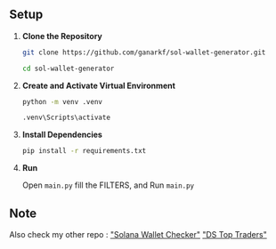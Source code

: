 ## Setup

1. **Clone the Repository**

   ```bash
   git clone https://github.com/ganarkf/sol-wallet-generator.git
   ```
   ```bash
   cd sol-wallet-generator
   ```

2. **Create and Activate Virtual Environment**

   ```bash
   python -m venv .venv
   ```
   ```bash
   .venv\Scripts\activate
   ```

3. **Install Dependencies**

   ```bash
   pip install -r requirements.txt
   ```

4. **Run**

   Open `main.py` fill the FILTERS, and Run `main.py`


## Note

Also check my other repo : 
["Solana Wallet Checker"](https://github.com/ganarkf/solana-wallet-checker)
["DS Top Traders"](https://github.com/ganarkf/ds-top-traders)
